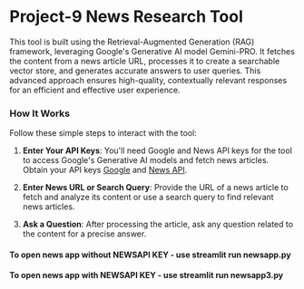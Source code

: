 # Project-9 News Research Tool
 This tool is built using the Retrieval-Augmented Generation (RAG) framework, leveraging Google's Generative AI model Gemini-PRO. It fetches the content from a news article URL, processes it to create a searchable vector store, and generates accurate answers to user queries. This advanced approach ensures high-quality, contextually relevant responses for an efficient and effective user experience.
### How It Works

Follow these simple steps to interact with the tool:

1. **Enter Your API Keys**: You'll need Google and News API keys for the tool to access Google's Generative AI models and fetch news articles. Obtain your API keys [Google](https://makersuite.google.com/app/apikey) and [News API](https://newsapi.org/register).

2. **Enter News URL or Search Query**: Provide the URL of a news article to fetch and analyze its content or use a search query to find relevant news articles.

3. **Ask a Question**: After processing the article, ask any question related to the content for a precise answer.

#### To open news app without NEWSAPI KEY - use **streamlit run newsapp.py** 
#### To open news app with NEWSAPI KEY - use **streamlit run newsapp3.py** 

